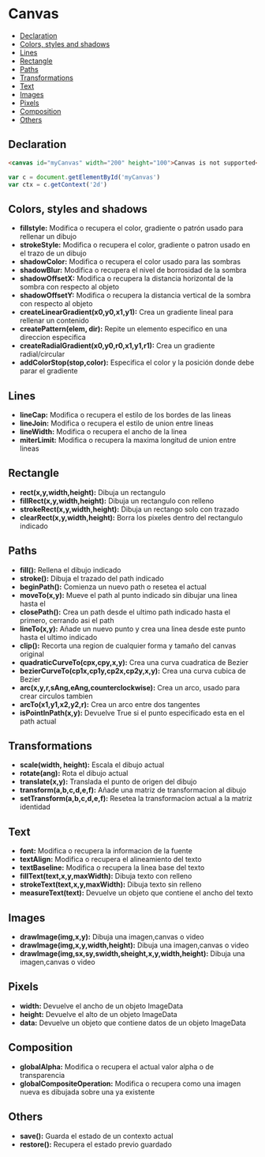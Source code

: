 <h1>Canvas</h1>
<!-- TOC -->

- [Declaration](#declaration)
- [Colors, styles and shadows](#colors-styles-and-shadows)
- [Lines](#lines)
- [Rectangle](#rectangle)
- [Paths](#paths)
- [Transformations](#transformations)
- [Text](#text)
- [Images](#images)
- [Pixels](#pixels)
- [Composition](#composition)
- [Others](#others)

<!-- /TOC -->

## Declaration
```html
<canvas id="myCanvas" width="200" height="100">Canvas is not supported</canvas>
```
```javascript
var c = document.getElementById('myCanvas')
var ctx = c.getContext('2d')
```

## Colors, styles and shadows
- **fillstyle:** Modifica o recupera el color, gradiente o patrón usado para rellenar un dibujo
- **strokeStyle:** Modifica o recupera el color, gradiente o patron usado en el trazo de un dibujo
- **shadowColor:** Modifica o recupera el color usado para las sombras
- **shadowBlur:** Modifica o recupera el nivel de borrosidad de la sombra
- **shadowOffsetX:** Modifica o recupera la distancia horizontal de la sombra con respecto al objeto
- **shadowOffsetY:** Modifica o recupera la distancia vertical de la sombra con respecto al objeto
- **createLinearGradient(x0,y0,x1,y1):** Crea un gradiente lineal para rellenar un contenido
- **createPattern(elem, dir):** Repite un elemento especifico en una direccion especifica
- **createRadialGradient(x0,y0,r0,x1,y1,r1):** Crea un gradiente radial/circular
- **addColorStop(stop,color):** Especifica el color y la posición donde debe parar el gradiente

## Lines
- **lineCap:** Modifica o recupera el estilo de los bordes de las lineas
- **lineJoin:** Modifica o recupera el estilo de union entre lineas
- **lineWidth:** Modifica o recupera el ancho de la linea
- **miterLimit:** Modifica o recupera la maxima longitud de union entre lineas

## Rectangle
- **rect(x,y,width,height):** Dibuja un rectangulo
- **fillRect(x,y,width,height):** Dibuja un rectangulo con relleno
- **strokeRect(x,y,width,height):** Dibuja un rectango solo con trazado
- **clearRect(x,y,width,height):** Borra los pixeles dentro del rectangulo indicado

## Paths
- **fill():** Rellena el dibujo indicado
- **stroke():** Dibuja el trazado del path indicado
- **beginPath():** Comienza un nuevo path o resetea el actual
- **moveTo(x,y):** Mueve el path al punto indicado sin dibujar una linea hasta el
- **closePath():** Crea un path desde el ultimo path indicado hasta el primero, cerrando asi el path
- **lineTo(x,y):** Añade un nuevo punto y crea una linea desde este punto hasta el ultimo indicado
- **clip():** Recorta una region de cualquier forma y tamaño del canvas original
- **quadraticCurveTo(cpx,cpy,x,y):** Crea una curva cuadratica de Bezier
- **bezierCurveTo(cp1x,cp1y,cp2x,cp2y,x,y):** Crea una curva cubica de Bezier
- **arc(x,y,r,sAng,eAng,counterclockwise):** Crea un arco, usado para crear circulos tambien
- **arcTo(x1,y1,x2,y2,r):** Crea un arco entre dos tangentes
- **isPointInPath(x,y):** Devuelve True si el punto especificado esta en el path actual

## Transformations
- **scale(width, height):** Escala el dibujo actual
- **rotate(ang):** Rota el dibujo actual
- **translate(x,y):** Translada el punto de origen del dibujo
- **transform(a,b,c,d,e,f):** Añade una matriz de transformacion al dibujo
- **setTransform(a,b,c,d,e,f):** Resetea la transformacion actual a la matriz identidad

## Text
- **font:** Modifica o recupera la informacion de la fuente
- **textAlign:** Modifica o recupera el alineamiento del texto
- **textBaseline:** Modifica o recupera la linea base del texto
- **fillText(text,x,y,maxWidth):** Dibuja texto con relleno
- **strokeText(text,x,y,maxWidth):** Dibuja texto sin relleno
- **measureText(text):** Devuelve un objeto que contiene el ancho del texto

## Images
- **drawImage(img,x,y):** Dibuja una imagen,canvas o video
- **drawImage(img,x,y,width,height):** Dibuja una imagen,canvas o video
- **drawImage(img,sx,sy,swidth,sheight,x,y,width,height):** Dibuja una imagen,canvas o video

## Pixels
- **width:** Devuelve el ancho de un objeto ImageData
- **height:** Devuelve el alto de un objeto ImageData
- **data:** Devuelve un objeto que contiene datos de un objeto ImageData

## Composition
- **globalAlpha:** Modifica o recupera el actual valor alpha o de transparencia
- **globalCompositeOperation:** Modifica o recupera como una imagen nueva es dibujada sobre una ya existente

## Others
- **save():** Guarda el estado de un contexto actual
- **restore():** Recupera el estado previo guardado